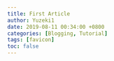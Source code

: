 ```yaml
---
title: First Article
author: Yuzeki1
date: 2019-08-11 00:34:00 +0800
categories: [Blogging, Tutorial]
tags: [favicon]
toc: false
---
```

